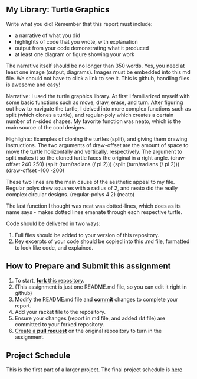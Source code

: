 
## My Library: Turtle Graphics
Write what you did!
Remember that this report must include:

* a narrative of what you did
* highlights of code that you wrote, with explanation
* output from your code demonstrating what it produced
* at least one diagram or figure showing your work

The narrative itself should be no longer than 350 words. Yes, you need at least one image (output, diagrams). Images must be embedded into this md file. We should not have to click a link to see it. This is github, handling files is awesome and easy!

Narrative:
I used the turtle graphics library. At first I familiarized myself with some basic functions such as move, draw, erase, and turn. After figuring out how to navigate the turtle, I delved into more complex functions such as split (which clones a turtle), and regular-poly which creates a certain number of n-sided shapes. My favorite function was neato, which is the main source of the cool designs.

Highlights:
Examples of cloning the turtles (split), and giving them drawing instructions. The two arguments of draw-offset are the amount of space to move the turtle horizontally and vertically, respectively. The argument to split makes it so the cloned turtle faces the original in a right angle.
(draw-offset 240 250)
 (split (turn/radians (/ pi 2)))
 (split (turn/radians (/ pi 2)))
 (draw-offset -100 -200)
 
 These two lines are the main cause of the aesthetic appeal to my file. Regular polys drew squares with a radius of 2, and neato did the really complex circular designs.
(regular-polys 4 2)
 (neato)

The last function I thought was neat was dotted-lines, which does as its name says - makes dotted lines emanate through each respective turtle. 

Code should be delivered in two ways:

1. Full files should be added to your version of this repository.
1. Key excerpts of your code should be copied into this .md file, formatted to look like code, and explained.



## How to Prepare and Submit this assignment

1. To start, [**fork** this repository][forking]. 
  2. (This assignment is just one README.md file, so you can edit it right in github)
1. Modify the README.md file and [**commit**][ref-commit] changes to complete your report.
1. Add your racket file to the repository. 
1. Ensure your changes (report in md file, and added rkt file) are committed to your forked repository.
1. [Create a **pull request**][pull-request] on the original repository to turn in the assignment.

## Project Schedule
This is the first part of a larger project. The final project schedule is [here][schedule]

<!-- Links -->
[schedule]: https://github.com/oplS16projects/FP-Schedule
[markdown]: https://help.github.com/articles/markdown-basics/
[forking]: https://guides.github.com/activities/forking/
[ref-clone]: http://gitref.org/creating/#clone
[ref-commit]: http://gitref.org/basic/#commit
[ref-push]: http://gitref.org/remotes/#push
[pull-request]: https://help.github.com/articles/creating-a-pull-request
